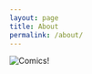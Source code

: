 ```yaml
---
layout: page
title: About
permalink: /about/
---
```


<img src="http://workcompass.com/wp-content/uploads/2015/03/wh_wc_29-870x350.jpg" alt="Comics!">


